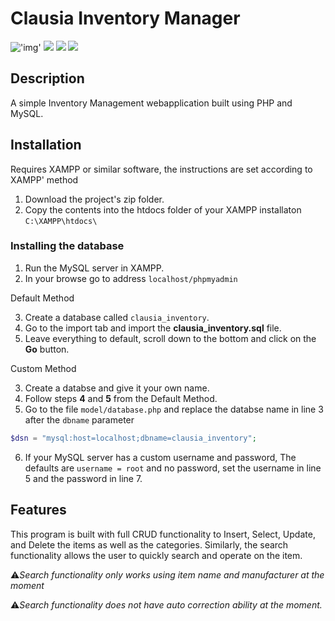 # Clausia Inventory Manager

!['img'](https://img.shields.io/static/v1?label=language&message=PHP&color=blue) ![](https://img.shields.io/static/v1?label=database&message=MySQL&color=red) ![](https://img.shields.io/static/v1?label=version&message=N/A&color=success) ![](https://img.shields.io/static/v1?label=stylesheet&message=SASS&color=orange)

## Description

A simple Inventory Management webapplication built using PHP and MySQL.

## Installation

Requires XAMPP or similar software, the instructions are set according to XAMPP' method

1. Download the project's zip folder.
2. Copy the contents into the htdocs folder of your XAMPP installaton
   `C:\XAMPP\htdocs\`

### Installing the database

1. Run the MySQL server in XAMPP.
2. In your browse go to address `localhost/phpmyadmin`

Default Method

3. Create a database called `clausia_inventory`.
4. Go to the import tab and import the **clausia_inventory.sql** file.
5. Leave everything to default, scroll down to the bottom and click on the **Go** button.

Custom Method

3. Create a databse and give it your own name.
4. Follow steps **4** and **5** from the Default Method.
5. Go to the file `model/database.php` and replace the databse name in line 3 after the `dbname` parameter

```php
$dsn = "mysql:host=localhost;dbname=clausia_inventory";
```

6. If your MySQL server has a custom username and password, The defaults are `username = root` and no password, set the username in line 5 and the password in line 7.

## Features

This program is built with full CRUD functionality to Insert, Select, Update, and Delete the items as well as the categories. Similarly, the search functionality allows the user to quickly search and operate on the item.

:warning:_Search functionality only works using item name and manufacturer at the moment_

:warning:_Search functionality does not have auto correction ability at the moment._
